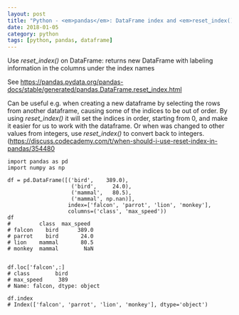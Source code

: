 ```yaml
---
layout: post
title: "Python - <em>pandas</em>: DataFrame index and <em>reset_index()</em>"
date: 2018-01-05
category: python
tags: [python, pandas, dataframe]
---
```



Use <em>reset_index()</em> on DataFrame: returns new DataFrame with labeling information in the columns under the index names

See <a href="https://pandas.pydata.org/pandas-docs/stable/generated/pandas.DataFrame.reset\_index.html">https://pandas.pydata.org/pandas-docs/stable/generated/pandas.DataFrame.reset_index.html</a>


Can be useful e.g. when creating a new dataframe by selecting the rows from another dataframe, causing some of the indices to be out of order. 
By using <em>reset_index()</em> it will set the indices in order, starting from 0, and make it easier for us to work with the dataframe.
Or when was changed to other values from integers, use <em>reset_index()</em> to convert back to integers.
(<a href="https://discuss.codecademy.com/t/when-should-i-use-reset-index-in-pandas/354480">https://discuss.codecademy.com/t/when-should-i-use-reset-index-in-pandas/354480</a>

```
import pandas as pd
import numpy as np

df = pd.DataFrame([('bird',    389.0),
                    ('bird',     24.0),
                    ('mammal',   80.5),
                    ('mammal', np.nan)],
                   index=['falcon', 'parrot', 'lion', 'monkey'],
                   columns=('class', 'max_speed'))
df
#         class  max_speed
# falcon    bird      389.0
# parrot    bird       24.0
# lion    mammal       80.5
# monkey  mammal        NaN


df.loc['falcon',:]
# class        bird
# max_speed     389
# Name: falcon, dtype: object

df.index
# Index(['falcon', 'parrot', 'lion', 'monkey'], dtype='object')
```
